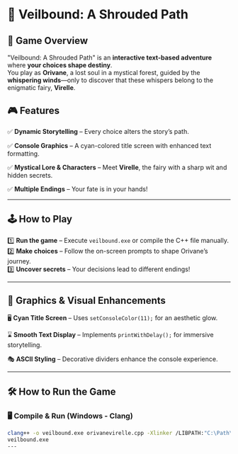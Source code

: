 # 🏹 Veilbound: A Shrouded Path  

## 🌌 Game Overview  
"Veilbound: A Shrouded Path" is an **interactive text-based adventure** where **your choices shape destiny**.  
You play as **Orivane**, a lost soul in a mystical forest, guided by the **whispering winds**—only to discover that these whispers belong to the enigmatic fairy, **Virelle**.  

## 🎮 Features  

✅ **Dynamic Storytelling** – Every choice alters the story’s path.  

✅ **Console Graphics** – A cyan-colored title screen with enhanced text formatting.  

✅ **Mystical Lore & Characters** – Meet **Virelle**, the fairy with a sharp wit and hidden secrets.  

✅ **Multiple Endings** – Your fate is in your hands!  

---

## 🕹️ How to Play  

1️⃣ **Run the game** – Execute `veilbound.exe` or compile the C++ file manually.  
2️⃣ **Make choices** – Follow the on-screen prompts to shape Orivane’s journey.  
3️⃣ **Uncover secrets** – Your decisions lead to different endings!  

---

## 🎨 Graphics & Visual Enhancements  

🖥️ **Cyan Title Screen** – Uses `setConsoleColor(11);` for an aesthetic glow.  

⌛ **Smooth Text Display** – Implements `printWithDelay();` for immersive storytelling.  

🎭 **ASCII Styling** – Decorative dividers enhance the console experience.  

---

## 🛠️ How to Run the Game  

### 🖥️ **Compile & Run (Windows - Clang)**  

```bash
clang++ -o veilbound.exe orivanevirelle.cpp -Xlinker /LIBPATH:"C:\Path\To\Libraries"
veilbound.exe
---



